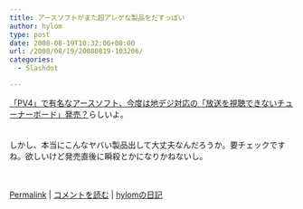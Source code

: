 ```yaml
---
title: アースソフトがまた超アレゲな製品をだすっぽい
author: hylom
type: post
date: 2008-08-19T10:32:06+00:00
url: /2008/08/19/20080819-103206/
categories:
  - Slashdot

---
```

 [「PV4」で有名なアースソフト、今度は地デジ対応の「放送を視聴できないチューナーボード」発売？][1]らしいよ。  
</br>   
しかし、本当にこんなヤバい製品出して大丈夫なんだろうか。要チェックですね。欲しいけど発売直後に瞬殺とかになりかねないし。</br>  
</br> 

   [Permalink][2] |    [コメントを読む][3] |    [hylomの日記][4] 

</br>

 [1]: http://slashdot.jp/firehose.pl?op=view&id=33024
 [2]: http://slashdot.jp/~hylom/journal/449645
 [3]: http://slashdot.jp/~hylom/journal/449645#acomments
 [4]: http://slashdot.jp/~hylom/journal/
